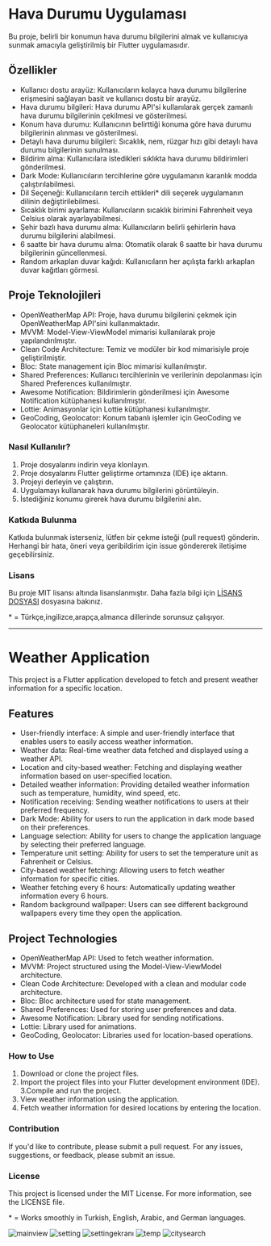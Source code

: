 # Hava Durumu Uygulaması
Bu proje, belirli bir konumun hava durumu bilgilerini almak ve kullanıcıya sunmak amacıyla geliştirilmiş bir Flutter uygulamasıdır.

## Özellikler
- Kullanıcı dostu arayüz: Kullanıcıların kolayca hava durumu bilgilerine erişmesini sağlayan basit ve kullanıcı dostu bir arayüz.
- Hava durumu bilgileri: Hava durumu API'si kullanılarak gerçek zamanlı hava durumu bilgilerinin çekilmesi ve gösterilmesi.
- Konum hava durumu: Kullanıcının belirttiği konuma göre hava durumu bilgilerinin alınması ve gösterilmesi.
- Detaylı hava durumu bilgileri: Sıcaklık, nem, rüzgar hızı gibi detaylı hava durumu bilgilerinin sunulması.
- Bildirim alma: Kullanıcılara istedikleri sıklıkta hava durumu bildirimleri gönderilmesi.
- Dark Mode: Kullanıcıların tercihlerine göre uygulamanın karanlık modda çalıştırılabilmesi.
- Dil Seçeneği: Kullanıcıların tercih ettikleri* dili seçerek uygulamanın dilinin değiştirilebilmesi.
- Sıcaklık birimi ayarlama: Kullanıcıların sıcaklık birimini Fahrenheit veya Celsius olarak ayarlayabilmesi.
- Şehir bazlı hava durumu alma: Kullanıcıların belirli şehirlerin hava durumu bilgilerini alabilmesi.
- 6 saatte bir hava durumu alma: Otomatik olarak 6 saatte bir hava durumu bilgilerinin güncellenmesi.
- Random arkaplan duvar kağıdı: Kullanıcıların her açılışta farklı arkaplan duvar kağıtları görmesi.
## Proje Teknolojileri
- OpenWeatherMap API: Proje, hava durumu bilgilerini çekmek için OpenWeatherMap API'sini kullanmaktadır.
- MVVM: Model-View-ViewModel mimarisi kullanılarak proje yapılandırılmıştır.
- Clean Code Architecture: Temiz ve modüler bir kod mimarisiyle proje geliştirilmiştir.
- Bloc: State management için Bloc mimarisi kullanılmıştır.
- Shared Preferences: Kullanıcı tercihlerinin ve verilerinin depolanması için Shared Preferences kullanılmıştır.
- Awesome Notification: Bildirimlerin gönderilmesi için Awesome Notification kütüphanesi kullanılmıştır.
- Lottie: Animasyonlar için Lottie kütüphanesi kullanılmıştır.
- GeoCoding, Geolocator: Konum tabanlı işlemler için GeoCoding ve Geolocator kütüphaneleri kullanılmıştır.
### Nasıl Kullanılır?
1. Proje dosyalarını indirin veya klonlayın.
2. Proje dosyalarını Flutter geliştirme ortamınıza (IDE) içe aktarın.
3. Projeyi derleyin ve çalıştırın.
4. Uygulamayı kullanarak hava durumu bilgilerini görüntüleyin.
5. İstediğiniz konumu girerek hava durumu bilgilerini alın.
### Katkıda Bulunma
Katkıda bulunmak isterseniz, lütfen bir çekme isteği (pull request) gönderin.
Herhangi bir hata, öneri veya geribildirim için issue göndererek iletişime geçebilirsiniz.
### Lisans
Bu proje MIT lisansı altında lisanslanmıştır. Daha fazla bilgi için [LİSANS DOSYASI](https://github.com/WidgetWizard/WeatherApp/blob/main/LICENSE) dosyasına bakınız.

 \* = Türkçe,ingilizce,arapça,almanca dillerinde sorunsuz çalışıyor.

 ----
 
# Weather Application
This project is a Flutter application developed to fetch and present weather information for a specific location.

## Features
- User-friendly interface: A simple and user-friendly interface that enables users to easily access weather information.
- Weather data: Real-time weather data fetched and displayed using a weather API.
- Location and city-based weather: Fetching and displaying weather information based on user-specified location.
- Detailed weather information: Providing detailed weather information such as temperature, humidity, wind speed, etc.
- Notification receiving: Sending weather notifications to users at their preferred frequency.
- Dark Mode: Ability for users to run the application in dark mode based on their preferences.
- Language selection: Ability for users to change the application language by selecting their preferred language.
- Temperature unit setting: Ability for users to set the temperature unit as Fahrenheit or Celsius.
- City-based weather fetching: Allowing users to fetch weather information for specific cities.
- Weather fetching every 6 hours: Automatically updating weather information every 6 hours.
- Random background wallpaper: Users can see different background wallpapers every time they open the application.
## Project Technologies
- OpenWeatherMap API: Used to fetch weather information.
- MVVM: Project structured using the Model-View-ViewModel architecture.
- Clean Code Architecture: Developed with a clean and modular code architecture.
- Bloc: Bloc architecture used for state management.
- Shared Preferences: Used for storing user preferences and data.
- Awesome Notification: Library used for sending notifications.
- Lottie: Library used for animations.
- GeoCoding, Geolocator: Libraries used for location-based operations.
### How to Use
1. Download or clone the project files.
2. Import the project files into your Flutter development environment (IDE).
3.Compile and run the project.
4. View weather information using the application.
5. Fetch weather information for desired locations by entering the location.
### Contribution
If you'd like to contribute, please submit a pull request.
For any issues, suggestions, or feedback, please submit an issue.

### License
This project is licensed under the MIT License. For more information, see the LICENSE file.

\* = Works smoothly in Turkish, English, Arabic, and German languages.

![mainview](https://github.com/WidgetWizard/WeatherApp/assets/146637002/cd1ebef1-19a4-4cfb-a1c0-6577f663022f)
![setting](https://github.com/WidgetWizard/WeatherApp/assets/146637002/0348c13b-d8d0-47bc-85e3-2012aa67ea1e)
![settingekranı](https://github.com/WidgetWizard/WeatherApp/assets/146637002/564e784d-8ffb-4352-938a-0ec1677ede8f)
![temp](https://github.com/WidgetWizard/WeatherApp/assets/146637002/1057e3ec-e81e-411b-b91c-0fd36b33100d)
![citysearch](https://github.com/WidgetWizard/WeatherApp/assets/146637002/f40aa62d-c963-40cb-af57-f41a4270f14c)


